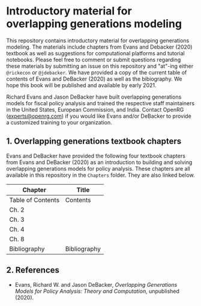 # Introductory material for overlapping generations modeling

This repository contains introductory material for overlapping generations modeling. The materials include chapters from Evans and Debacker (2020) textbook as well as suggestions for computational platforms and tutorial notebooks. Please feel free to comment or submit questions regarding these materials by submitting an issue on this repository and "at"-ing either `@rickecon` or `@jdebacker`. We have provided a copy of the current table of contents of Evans and DeBacker (2020) as well as the bibiography. We hope this book will be published and available by early 2021.

Richard Evans and Jason DeBacker have built overlapping generations models for fiscal policy analysis and trained the respective staff maintainers in the United States, European Commission, and India. Contact OpenRG (experts@openrg.com) if you would like Evans and/or DeBacker to provide a customized training to your organization.


## 1. Overlapping generations textbook chapters

Evans and DeBacker have provided the following four textbook chapters from Evans and DeBacker (2020) as an introduction to building and solving overlapping generations models for policy analysis. These chapters are all available in this repository in the `Chapters` folder. They are also linked below.

| Chapter           | Title        |
|-------------------|--------------|
| Table of Contents | Contents     |
| Ch. 2             |              |
| Ch. 3             |              |
| Ch. 4             |              |
| Ch. 8             |              |
| Bibliography      | Bibliography |


## 2. References
* Evans, Richard W. and Jason DeBacker, *Overlapping Generations Models for Policy Analysis: Theory and Computation*, unpublished (2020).



